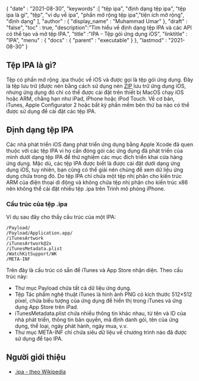 {
  "date" : "2021-08-30",
  "keywords" :[ "tệp ipa", "định dạng tệp ipa", "tệp ipa là gì", "tệp", "ví dụ về ipa", "phần mở rộng tệp ipa","tiện ích mở rộng", "định dạng" ],
  "author" : {
    "display_name" : "Muhammad Umar"
},
  "draft" : "false",
  "toc" : true,
  "description":"Tìm hiểu về định dạng tệp IPA và các API có thể tạo và mở tệp IPA.",
  "title" :"IPA - Tệp gói ứng dụng iOS",
  "linktitle" : "IPA",
  "menu" : {
    "docs" : {
      "parent" : "executable"
}
},
  "lastmod" : "2021-08-30"
}

## Tệp IPA là gì?
Tệp có phần mở rộng .ipa thuộc về iOS và được gọi là tệp gói ứng dụng. Đây là tệp lưu trữ (được nén bằng cách sử dụng nén [ZIP](/vi/compression/zip/) lưu trữ ứng dụng iOS, nhưng ứng dụng đó chỉ có thể được cài đặt trên thiết bị MacOS chạy iOS hoặc ARM, chẳng hạn như iPad, iPhone hoặc iPod Touch. Về cơ bản, iTunes, Apple Configurator 2 hoặc bất kỳ phần mềm bên thứ ba nào có thể được sử dụng để cài đặt các tệp IPA.

## Định dạng tệp IPA
Các nhà phát triển iOS đang phát triển ứng dụng bằng Apple Xcode đã quen thuộc với các tệp IPA vì họ cần đóng gói các ứng dụng đã phát triển của mình dưới dạng tệp IPA để thử nghiệm các mục đích triển khai cửa hàng ứng dụng. Mặc dù, các tệp IPA được biết là được cài đặt dưới dạng ứng dụng iOS, tuy nhiên, bạn cũng có thể giải nén chúng để xem dữ liệu ứng dụng chứa trong đó. Do tệp IPA chỉ chứa một tệp nhị phân cho kiến trúc ARM của điện thoại di động và không chứa tệp nhị phân cho kiến trúc x86 nên không thể cài đặt nhiều tệp .ipa trên Trình mô phỏng iPhone.
### Cấu trúc của tệp .ipa
Ví dụ sau đây cho thấy cấu trúc của một IPA:

```
/Payload/
/Payload/Application.app/
/iTunesArtwork
/iTunesArtwork@2x
/iTunesMetadata.plist
/WatchKitSupport/WK
/META-INF
```
Trên đây là cấu trúc có sẵn để iTunes và App Store nhận diện. Theo cấu trúc này:
- Thư mục Payload chứa tất cả dữ liệu ứng dụng.
- Tệp Tác phẩm nghệ thuật iTunes là hình ảnh PNG có kích thước 512×512 pixel, chứa biểu tượng của ứng dụng để hiển thị trong iTunes và ứng dụng App Store trên iPad.
- iTunesMetadata.plist chứa nhiều thông tin khác nhau, từ tên và ID của nhà phát triển, thông tin bản quyền, mã định danh gói, tên của ứng dụng, thể loại, ngày phát hành, ngày mua, v.v.
- Thư mục META-INF chỉ chứa siêu dữ liệu về chương trình nào đã được sử dụng để tạo IPA.


## Người giới thiệu

* [.ipa - theo Wikipedia](https://en.wikipedia.org/wiki/.ipa)


